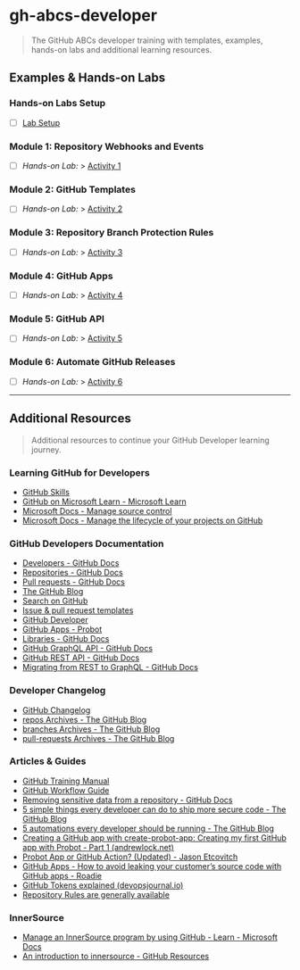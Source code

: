 
# gh-abcs-developer
> The GitHub ABCs developer training with templates, examples, hands-on labs and additional learning resources.

## Examples & Hands-on Labs

### Hands-on Labs Setup
- [ ]  [Lab Setup](/labs/setup.md)

### Module 1: Repository Webhooks and Events
- [ ]  _Hands-on Lab:_ > [Activity 1](/labs/lab01.md)

### Module 2: GitHub Templates
- [ ]  _Hands-on Lab:_ > [Activity 2](/labs/lab02.md)

### Module 3: Repository Branch Protection Rules
- [ ]  _Hands-on Lab:_ > [Activity 3](/labs/lab03.md)

### Module 4: GitHub Apps
- [ ]  _Hands-on Lab:_ > [Activity 4](/labs/lab04.md)

### Module 5: GitHub API
- [ ]  _Hands-on Lab:_ > [Activity 5](/labs/lab05.md)

### Module 6: Automate GitHub Releases
- [ ]  _Hands-on Lab:_ > [Activity 6](/labs/lab06.md)

---

## Additional Resources
> Additional resources to continue your GitHub Developer learning journey.

### Learning GitHub for Developers
- [GitHub Skills](https://skills.github.com/)
- [GitHub on Microsoft Learn - Microsoft Learn](https://learn.microsoft.com/en-us/training/github/)
- [Microsoft Docs - Manage source control](https://docs.microsoft.com/en-us/learn/paths/az-400-manage-source-control/)
- [Microsoft Docs - Manage the lifecycle of your projects on GitHub](https://docs.microsoft.com/en-us/learn/paths/manage-project-lifecycle-github/)

### GitHub Developers Documentation
- [Developers - GitHub Docs](https://docs.github.com/en/developers)
- [Repositories - GitHub Docs](https://docs.github.com/en/repositories)
- [Pull requests - GitHub Docs](https://docs.github.com/en/pull-requests)
- [The GitHub Blog](https://github.blog/)
- [Search on GitHub](https://docs.github.com/en/search-github)
- [Issue & pull request templates](https://docs.github.com/en/communities/using-templates-to-encourage-useful-issues-and-pull-requests)
- [GitHub Developer](https://github.com/github-developer)
- [GitHub Apps - Probot](https://probot.github.io/docs/)
- [Libraries - GitHub Docs](https://docs.github.com/en/rest/overview/libraries)
- [GitHub GraphQL API - GitHub Docs](https://docs.github.com/en/graphql)
- [GitHub REST API - GitHub Docs](https://docs.github.com/en/rest)
- [Migrating from REST to GraphQL - GitHub Docs](https://docs.github.com/en/graphql/guides/migrating-from-rest-to-graphql)

### Developer Changelog
- [GitHub Changelog](https://github.blog/changelog/)
- [repos Archives - The GitHub Blog](https://github.blog/changelog/label/repos/)
- [branches Archives - The GitHub Blog](https://github.blog/changelog/label/branches/)
- [pull-requests Archives - The GitHub Blog](https://github.blog/changelog/label/pull-requests/)

### Articles & Guides
- [GitHub Training Manual](https://githubtraining.github.io/training-manual/#/01_getting_ready_for_class)
- [GitHub Workflow Guide](https://github.github.com/services-workflow-guide/#/)
- [Removing sensitive data from a repository - GitHub Docs](https://docs.github.com/en/authentication/keeping-your-account-and-data-secure/removing-sensitive-data-from-a-repository)
- [5 simple things every developer can do to ship more secure code - The GitHub Blog](https://github.blog/2022-04-22-5-simple-things-every-developer-can-do-to-ship-more-secure-code/)
- [5 automations every developer should be running - The GitHub Blog](https://github.blog/2021-12-16-5-automations-every-developer-should-be-running/)
- [Creating a GitHub app with create-probot-app: Creating my first GitHub app with Probot - Part 1 (andrewlock.net)](https://andrewlock.net/creating-my-first-github-app-with-probot-part-1-create-probot-app/)
- [Probot App or GitHub Action? (Updated) - Jason Etcovitch](https://jasonet.co/posts/probot-app-or-github-action-v2/)
- [GitHub Apps - How to avoid leaking your customer’s source code with GitHub apps - Roadie](https://roadie.io/blog/avoid-leaking-github-org-data/)
- [GitHub Tokens explained (devopsjournal.io)](https://devopsjournal.io/blog/2022/01/03/GitHub-Tokens)
- [Repository Rules are generally available](https://github.blog/changelog/2023-07-24-repository-rules-are-generally-available/)

### InnerSource
- [Manage an InnerSource program by using GitHub - Learn - Microsoft Docs](https://docs.microsoft.com/en-us/learn/modules/manage-innersource-program-github/)
- [An introduction to innersource - GitHub Resources](https://resources.github.com/innersource/fundamentals/)
